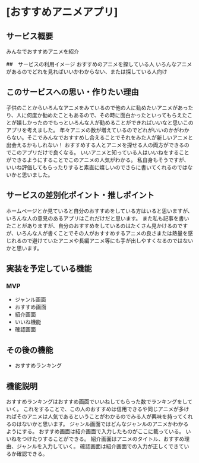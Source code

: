# [おすすめアニメアプリ]

## サービス概要
みんなでおすすめアニメを紹介

##　サービスの利用イメージ
おすすめのアニメを探している人
いろんなアニメがあるのでどれを見ればいいかわからない、または探している人向け

## このサービスへの思い・作りたい理由
子供のことからいろんなアニメをみているので他の人に勧めたいアニメがあったり、人に何度か勧めたこともあるので、その時に面白かったといってもらえたことが嬉しかったのでもっといろんな人が勧めることができればいいなと思いこのアプリを考えました。
年々アニメの数が増えているのでどれがいいのかがわからない。そこでみんなでおすすめし合えることでそれをみた人が新しいアニメと出会えるかもしれない！
おすすめする人とアニメを探せる人の両方ができるのでこのアプリだけで良くなる。
いいアニメと知っている人はいいねをすることができるようにすることでこのアニメの人気がわかる。
私自身もそうですが、いいね評価してもらったりすると素直に嬉しいのでさらに書いてくれるのではないかと思いました。

## サービスの差別化ポイント・推しポイント
ホームページとか見ていると自分のおすすめをしている方はいると思いますが、いろんな人の意見のあるアプリはこれだけだと思います。
また私も記事を書いたことがありますが、自分のおすすめをしているのはたくさん見かけるのですが、いろんな人が書くことでその人がおすすめするアニメの良さまたは熱量を感じれるので避けていたアニメや長編アニメ等にも手が出しやすくなるのではないかと思います。
## 実装を予定している機能
### MVP
* ジャンル画面
* おすすめ画面
* 紹介画面
* いいね機能
* 確認画面
## その後の機能
* おすすめランキング

## 機能説明
おすすめランキングはおすすめ画面でいいねしてもらった数でランキングをしていく。
これをすることで、この人のおすすめは信用できるや同じアニメが多ければそのアニメは人気であるということがわかるのでみる人が興味を持ってくれるのはないかと思います。
ジャンル画面ではどんなジャンルのアニメかわかるようにする。
おすすめ画面は紹介画面で入力したものがここに載っている。
いいねをつけたりすることができる。
紹介画面はアニメのタイトル、おすすめ理由、ジャンルを入力していく。
確認画面は紹介画面での入力が正しくできているか確認できる。
